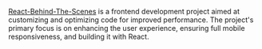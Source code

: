 [React-Behind-The-Scenes](https://yousef-RXy.github.io/React-Behind-The-Scenes) is a frontend development project aimed at customizing and optimizing code for improved performance. The project's primary focus is on enhancing the user experience, ensuring full mobile responsiveness, and building it with React.
